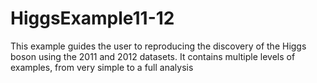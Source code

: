 # HiggsExample11-12
This example guides the user to reproducing the discovery of the Higgs boson using the 2011 and 2012 datasets. It contains multiple levels of examples, from very simple to a full analysis
